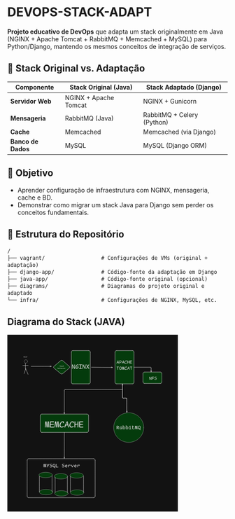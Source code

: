 # DEVOPS-STACK-ADAPT  

**Projeto educativo de DevOps** que adapta um stack originalmente em Java (NGINX + Apache Tomcat + RabbitMQ + Memcached + MySQL) para Python/Django, mantendo os mesmos conceitos de integração de serviços.  

## 🔧 Stack Original vs. Adaptação  
| **Componente**  | **Stack Original (Java)** | **Stack Adaptado (Django)** |  
|----------------|--------------------------|---------------------------|  
| **Servidor Web** | NGINX + Apache Tomcat    | NGINX + Gunicorn           |  
| **Mensageria**  | RabbitMQ (Java)          | RabbitMQ + Celery (Python) |  
| **Cache**       | Memcached                | Memcached (via Django)     |  
| **Banco de Dados** | MySQL                  | MySQL (Django ORM)         |  

## 🎯 Objetivo  
- Aprender configuração de infraestrutura com NGINX, mensageria, cache e BD.  
- Demonstrar como migrar um stack Java para Django sem perder os conceitos fundamentais.  

## 📂 Estrutura do Repositório  
```plaintext
/  
├── vagrant/                  # Configurações de VMs (original + adaptação)  
├── django-app/               # Código-fonte da adaptação em Django  
├── java-app/                 # Código-fonte original (opcional)  
├── diagrams/                 # Diagramas do projeto original e adaptado  
└── infra/                    # Configurações de NGINX, MySQL, etc.  
```

## Diagrama do Stack (JAVA)
![alt text](image.png)